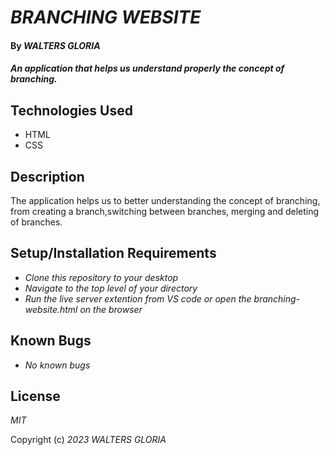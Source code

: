 # _BRANCHING WEBSITE_

#### By _**WALTERS GLORIA**_ 

#### _An application that helps us understand properly the concept of branching._

## Technologies Used 
* HTML
* CSS

## Description 

 

The application helps us to better understanding the concept of branching, from creating a branch,switching between branches, merging and deleting of branches.

## Setup/Installation Requirements 

* _Clone this repository to your desktop_
* _Navigate to the top level of your directory_
* _Run the live server extention from VS code or open the branching-website.html on the browser_

 ## Known Bugs

 * _No known bugs_

## License

_MIT_ 

Copyright (c) _2023_ _WALTERS GLORIA_